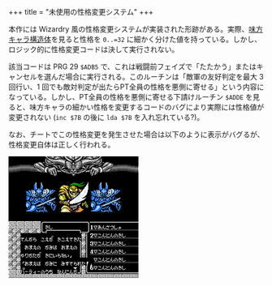 +++
title = "未使用の性格変更システム"
+++

本作には Wizardry 風の性格変更システムが実装された形跡がある。実際、[味方キャラ構造体](@/data-structure/hero/_index.md)を見ると性格を `0..=32` に細かく分けた値を持っている。しかし、ロジック的に性格変更コードは決して実行されない。

該当コードは PRG 29 `$ADB5` で、これは戦闘前フェイズで「たたかう」またはキャンセルを選んだ場合に実行される。このルーチンは「敵軍の友好判定を最大 3 回行い、1 回でも敵対判定が出たらPT全員の性格を悪側に寄せる」という内容になっている。しかし、PT全員の性格を悪側に寄せる下請けルーチン `$ADDE` を見ると、味方キャラの細かい性格を変更するコードのバグにより実際には性格値が変更されない (`inc $7B` の後に `lda $7B` を入れ忘れている?)。

なお、チートでこの性格変更を発生させた場合は以下のように表示がバグるが、性格変更自体は正しく行われる。

![性格変更が発生した場合](alignment-change.png)

